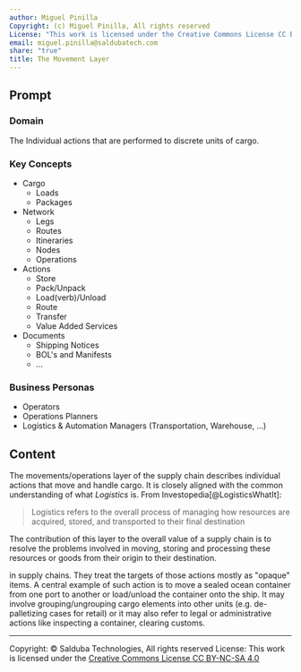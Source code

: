 ```yaml
---
author: Miguel Pinilla
Copyright: (c) Miguel Pinilla, All rights reserved
License: "This work is licensed under the Creative Commons License CC BY-NC-SA 4.0: https://creativecommons.org/licenses/by-nc-sa/4.0/"
email: miguel.pinilla@saldubatech.com
share: "true"
title: The Movement Layer
---
```


## Prompt

### Domain

The Individual actions that are performed to discrete units of cargo.

### Key Concepts

- Cargo
  - Loads
  - Packages
- Network
  - Legs
  - Routes
  - Itineraries
  - Nodes
  - Operations
- Actions
  - Store
  - Pack/Unpack
  - Load(verb)/Unload
  - Route
  - Transfer
  - Value Added Services
- Documents
  - Shipping Notices
  - BOL's and Manifests
  - ...

### Business Personas

- Operators
- Operations Planners
- Logistics & Automation Managers (Transportation, Warehouse, ...)

## Content

The movements/operations layer of the supply chain describes individual actions that move and handle cargo. It is closely aligned with the common understanding of what *Logistics* is. From Investopedia[@LogisticsWhatIt]:

> Logistics refers to the overall process of managing how resources are acquired, stored, and transported to their final destination

The contribution of this layer to the overall value of a supply chain is to resolve the problems involved in moving, storing and processing these resources or goods from their origin to their destination.

in supply chains. They treat the targets of those actions mostly as "opaque" items. A central example of such action is to move a sealed ocean container from one port to another or load/unload the container onto the ship. It may involve grouping/ungrouping cargo elements into other units (e.g. de-palletizing cases for retail) or it may also refer to legal or administrative actions like inspecting a container, clearing customs.


__________
Copyright: © Salduba Technologies, All rights reserved
License: This work is licensed under the [Creative Commons License CC BY-NC-SA 4.0](https://creativecommons.org/licenses/by-nc-sa/4.0/)